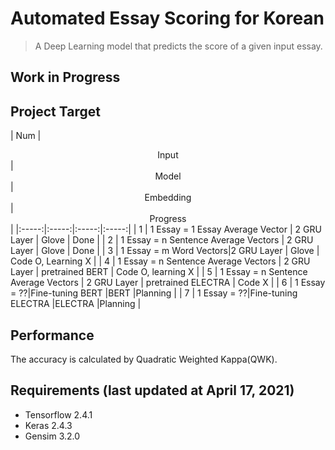 # Automated Essay Scoring for Korean
> A Deep Learning model that predicts the score of a given input essay. 

## Work in Progress

## Project Target

| Num | <center>Input</center> | <center>Model</center> | <center>Embedding</center> | <center>Progress</center> |
|:-----:|:-----:|:-----:|:-----:|
| 1 | 1 Essay = 1 Essay Average Vector | 2 GRU Layer | Glove | Done |
| 2 | 1 Essay = n Sentence Average Vectors | 2 GRU Layer | Glove | Done |
| 3 | 1 Essay = m Word Vectors|2 GRU Layer | Glove | Code O, Learning X |
| 4 | 1 Essay = n Sentence Average Vectors | 2 GRU Layer | pretrained BERT | Code O, learning X |
| 5 | 1 Essay = n Sentence Average Vectors | 2 GRU Layer | pretrained ELECTRA | Code X |
| 6 | 1 Essay = ??|Fine-tuning BERT |BERT |Planning |
| 7 | 1 Essay = ??|Fine-tuning ELECTRA |ELECTRA |Planning |

## Performance

The accuracy is calculated by Quadratic Weighted Kappa(QWK).


## Requirements (last updated at April 17, 2021)
 - Tensorflow 2.4.1
 - Keras 2.4.3
 - Gensim 3.2.0